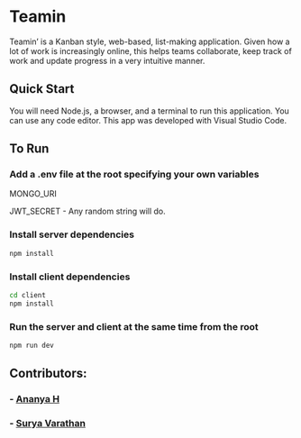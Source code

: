 # Teamin

Teamin’ is a Kanban style, web-based, list-making application. Given how a lot of work is increasingly online, this helps teams collaborate, keep track of work and update progress in a very intuitive manner. 

## Quick Start

You will need Node.js, a browser, and a terminal to run this application. You can use any code editor. This app was developed with Visual Studio Code.

## To Run

### Add a .env file at the root specifying your own variables

MONGO_URI

JWT_SECRET - Any random string will do.

### Install server dependencies

```bash
npm install
```

### Install client dependencies

```bash
cd client
npm install
```

### Run the server and client at the same time from the root

```bash
npm run dev
```

## Contributors:

### - [Ananya H](https://github.com/ananyaHaraprasad)
### - [Surya Varathan](https://github.com/surya-varathan)
